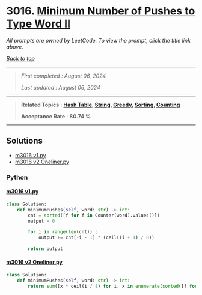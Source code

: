 # 3016. [Minimum Number of Pushes to Type Word II](<https://leetcode.com/problems/minimum-number-of-pushes-to-type-word-ii>)

*All prompts are owned by LeetCode. To view the prompt, click the title link above.*

*[Back to top](<../README.md>)*

------

> *First completed : August 06, 2024*
>
> *Last updated : August 06, 2024*

------

> **Related Topics** : **[Hash Table](<by_topic/Hash Table.md>), [String](<by_topic/String.md>), [Greedy](<by_topic/Greedy.md>), [Sorting](<by_topic/Sorting.md>), [Counting](<by_topic/Counting.md>)**
>
> **Acceptance Rate** : **80.74 %**

------

## Solutions

- [m3016 v1.py](<../my-submissions/m3016 v1.py>)
- [m3016 v2 Oneliner.py](<../my-submissions/m3016 v2 Oneliner.py>)
### Python
#### [m3016 v1.py](<../my-submissions/m3016 v1.py>)
```Python
class Solution:
    def minimumPushes(self, word: str) -> int:
        cnt = sorted([f for f in Counter(word).values()])
        output = 0

        for i in range(len(cnt)) :
            output += cnt[-i - 1] * (ceil((i + 1) / 8))
        
        return output
```

#### [m3016 v2 Oneliner.py](<../my-submissions/m3016 v2 Oneliner.py>)
```Python
class Solution:
    def minimumPushes(self, word: str) -> int:
        return sum([x * ceil(i / 8) for i, x in enumerate(sorted([f for f in Counter(word).values()], reverse=True), 1)])
```

